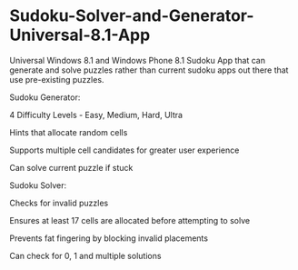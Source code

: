 Sudoku-Solver-and-Generator-Universal-8.1-App
=============================================

Universal Windows 8.1 and Windows Phone 8.1 Sudoku App that can generate and solve puzzles rather than current sudoku apps out there that use pre-existing puzzles.

Sudoku Generator:

4 Difficulty Levels - Easy, Medium, Hard, Ultra

Hints that allocate random cells 

Supports multiple cell candidates for greater user experience

Can solve current puzzle if stuck

Sudoku Solver:

Checks for invalid puzzles

Ensures at least 17 cells are allocated before attempting to solve

Prevents fat fingering by blocking invalid placements

Can check for 0, 1 and multiple solutions



